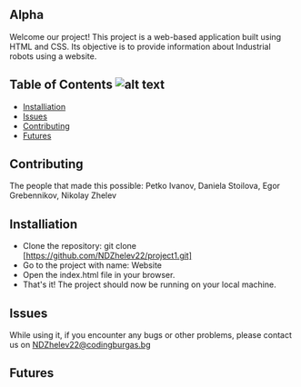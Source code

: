 ## Alpha
Welcome our project! This project is a web-based application built using HTML and CSS. Its objective is to provide information about Industrial robots using a website.

## Table of Contents  ![alt text](https://cdn.pixabay.com/photo/2016/12/18/13/45/download-1915753_960_720.png)
* [Installiation](#installiation)
* [Issues](#issues)
* [Contributing](#contributing) 
* [Futures](#features)

## Contributing
The people that made this possible: Petko Ivanov, Daniela Stoilova, Egor Grebennikov, Nikolay Zhelev

## Installiation
* Clone the repository: git clone [https://github.com/NDZhelev22/project1.git]
* Go to the project with name: Website
* Open the index.html file in your browser.
* That's it! The project should now be running on your local machine.
	
## Issues
While using it, if you encounter any bugs or other problems, please contact us on NDZhelev22@codingburgas.bg

## Futures


